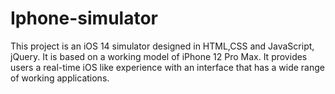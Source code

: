 # Iphone-simulator
This project is an iOS 14 simulator designed in HTML,CSS and JavaScript, jQuery. It is based on a working model of iPhone 12 Pro Max. It provides users a real-time iOS like experience with an interface that has a wide range of working applications.
